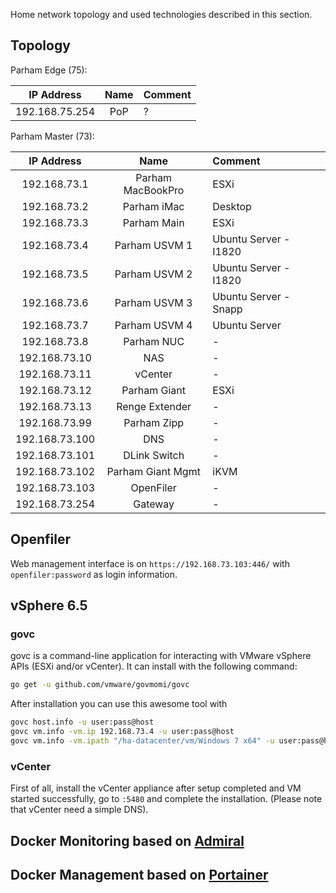 Home network topology and used technologies described in this section.

## Topology

Parham Edge (75):

| IP Address       | Name                | Comment         |
|:----------------:|:-------------------:|:----------------|
| 192.168.75.254   | PoP                 | ?               |

Parham Master (73):

| IP Address       | Name                | Comment                |
|:----------------:|:-------------------:|:-----------------------|
| 192.168.73.1     | Parham MacBookPro   | ESXi                   |
| 192.168.73.2     | Parham iMac         | Desktop                |
| 192.168.73.3     | Parham Main         | ESXi                   |
| 192.168.73.4     | Parham USVM 1       | Ubuntu Server - I1820  |
| 192.168.73.5     | Parham USVM 2       | Ubuntu Server - I1820  |
| 192.168.73.6     | Parham USVM 3       | Ubuntu Server - Snapp  |
| 192.168.73.7     | Parham USVM 4       | Ubuntu Server          |
| 192.168.73.8     | Parham NUC          | -                      |
| 192.168.73.10    | NAS                 | -                      |
| 192.168.73.11    | vCenter             | -                      |
| 192.168.73.12    | Parham Giant        | ESXi                   |
| 192.168.73.13    | Renge Extender      | -                      |
| 192.168.73.99    | Parham Zipp         | -                      |
| 192.168.73.100   | DNS                 | -                      |
| 192.168.73.101   | DLink Switch        | -                      |
| 192.168.73.102   | Parham Giant Mgmt   | iKVM                   |
| 192.168.73.103   | OpenFiler           | -                      |
| 192.168.73.254   | Gateway             | -                      |


## Openfiler
Web management interface is on `https://192.168.73.103:446/`
with `openfiler:password` as login information.

## vSphere 6.5
### govc
govc is a command-line application for interacting with VMware vSphere APIs (ESXi and/or vCenter).
It can install with the following command:

```sh
go get -u github.com/vmware/govmomi/govc
```

After installation you can use this awesome tool with

```sh
govc host.info -u user:pass@host
govc vm.info -vm.ip 192.168.73.4 -u user:pass@host
govc vm.info -vm.ipath "/ha-datacenter/vm/Windows 7 x64" -u user:pass@host
```

### vCenter
First of all, install the vCenter appliance after setup completed and VM started successfully,
go to `:5480` and complete the installation. (Please note that vCenter need a simple DNS).


## Docker Monitoring based on [Admiral](https://github.com/vmware/admiral)

## Docker Management based on [Portainer](https://github.com/portainer)
